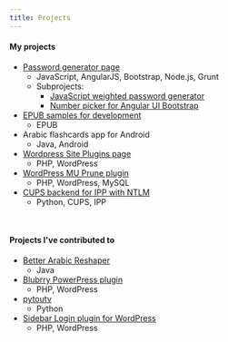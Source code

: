 ```yaml
---
title: Projects
---
```


#### My projects
- [Password generator page](http://bmaupin.github.io/)
  - JavaScript, AngularJS, Bootstrap, Node.js, Grunt
  - Subprojects:
    - [JavaScript weighted password generator](https://github.com/bmaupin/weighted-password-generator)
    - [Number picker for Angular UI Bootstrap](https://github.com/bmaupin/angular-bootstrap-numberpicker)
- [EPUB samples for development](https://github.com/bmaupin/epub-samples)
  - EPUB
- Arabic flashcards app for Android
  - Java, Android
- [Wordpress Site Plugins page](https://github.com/bmaupin/wordpress-site-plugins)
  - PHP, WordPress
- [WordPress MU Prune plugin](https://github.com/bmaupin/junkpile/tree/master/php/wpmu-prune)
  - PHP, WordPress, MySQL
- [CUPS backend for IPP with NTLM](https://github.com/bmaupin/cups-ntlm)
  - Python, CUPS, IPP

<br>


#### Projects I've contributed to
- [Better Arabic Reshaper](https://github.com/agawish/Better-Arabic-Reshaper)
  - Java
- [Blubrry PowerPress plugin](https://wordpress.org/plugins/powerpress/)
  - PHP, WordPress
- [pytoutv](https://github.com/bvanheu/pytoutv)
  - Python
- [Sidebar Login plugin for WordPress](https://github.com/mikejolley/sidebar-login)
  - PHP, WordPress
